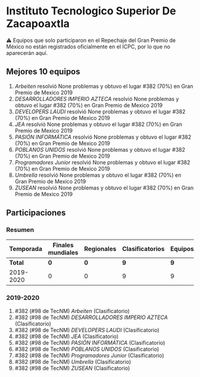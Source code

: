 # Instituto Tecnologico Superior De Zacapoaxtla

:warning: Equipos que solo participaron en el Repechaje del Gran Premio de México no están registrados oficialmente en el ICPC, por lo que no aparecerán aquí.

## Mejores 10 equipos

1. _Arbeiten_ resolvió None problemas y obtuvo el lugar #382 (70%) en Gran Premio de Mexico 2019
1. _DESARROLLADORES IMPERIO AZTECA_ resolvió None problemas y obtuvo el lugar #382 (70%) en Gran Premio de Mexico 2019
1. _DEVELOPERS LAUDI_ resolvió None problemas y obtuvo el lugar #382 (70%) en Gran Premio de Mexico 2019
1. _JEA_ resolvió None problemas y obtuvo el lugar #382 (70%) en Gran Premio de Mexico 2019
1. _PASIÓN INFORMÁTICA_ resolvió None problemas y obtuvo el lugar #382 (70%) en Gran Premio de Mexico 2019
1. _POBLANOS UNIDOS_ resolvió None problemas y obtuvo el lugar #382 (70%) en Gran Premio de Mexico 2019
1. _Programadores Junior_ resolvió None problemas y obtuvo el lugar #382 (70%) en Gran Premio de Mexico 2019
1. _Umbrella_ resolvió None problemas y obtuvo el lugar #382 (70%) en Gran Premio de Mexico 2019
1. _ZUSEAN_ resolvió None problemas y obtuvo el lugar #382 (70%) en Gran Premio de Mexico 2019

## Participaciones

### Resumen

| Temporada | Finales mundiales | Regionales | Clasificatorios | Equipos |
| --- | --- | --- | --- | --- |
| **Total** | **0** | **0** | **9** | **9** |
| 2019-2020 | 0 | 0 | 9 | 9 |

### 2019-2020

1. #382 (#98 de TecNM) _Arbeiten_ (Clasificatorio)
1. #382 (#98 de TecNM) _DESARROLLADORES IMPERIO AZTECA_ (Clasificatorio)
1. #382 (#98 de TecNM) _DEVELOPERS LAUDI_ (Clasificatorio)
1. #382 (#98 de TecNM) _JEA_ (Clasificatorio)
1. #382 (#98 de TecNM) _PASIÓN INFORMÁTICA_ (Clasificatorio)
1. #382 (#98 de TecNM) _POBLANOS UNIDOS_ (Clasificatorio)
1. #382 (#98 de TecNM) _Programadores Junior_ (Clasificatorio)
1. #382 (#98 de TecNM) _Umbrella_ (Clasificatorio)
1. #382 (#98 de TecNM) _ZUSEAN_ (Clasificatorio)



